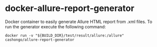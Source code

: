 # docker-allure-report-generator

Docker container to easily generate Allure HTML report from .xml files. To run the generator execute the following command:

```
docker run -v "${BUILD_DIR}/test/result/allure:/allure" cashongo/allure-report-generator
```